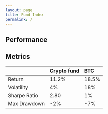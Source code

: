 ```yaml
---
layout: page
title: Fund Index
permalink: /
---
```


## Performance

<div id="crypto_fund_plot" class="graph"></div>
<script>

    Plotly.d3.csv('/cryptoriskcontrol-site/series/folio_bitcoin.csv', function(err, rows){
        var date = Array(rows.length)
        var perf = Array(rows.length)

        rows.map(function(row, i) {
            date[i] = row[''];
            perf[i] = row['perf'];
        });

        var data = [{
            x: date,
            y: perf,
            type: 'scatter'
        }];

        Plotly.newPlot('crypto_fund_plot', data, {
            paper_bgcolor: 'rgba(0,0,0,0)',
            plot_bgcolor: 'rgba(0,0,0,0)',
            xaxis: {
				autorange: true,
				//range: ["2015-02-17", "2017-02-16"],
				rangeslider: { autorange: true },
				type: "date"
			}
        }, {displayModeBar: false});
    })

</script>


## Metrics

|                            | Crypto fund                     | BTC                             |
|:---------------------------|:--------------------------------|:--------------------------------|
| Return                     | 11.2%                           | 18.5%                           |
| Volatility                 | 4%                              | 18%                             |
| Sharpe Ratio               | 2.80                            | 1%                              |
| Max Drawdown               | -2%                             | -7%                             |


